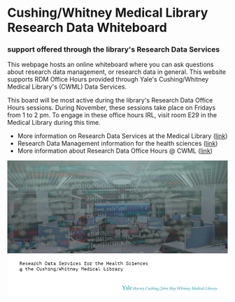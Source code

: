 # Cushing/Whitney Medical Library Research Data Whiteboard
### support offered through the library's Research Data Services

This webpage hosts an online whiteboard where you can ask questions about research data management, or research data in general. This website supports RDM Office Hours provided through Yale's Cushing/Whitney Medical Library's (CWML) Data Services. 

This board will be most active during the library's Research Data Office Hours sessions. During November, these sessions take place on Fridays from 1 to 2 pm. To engage in these office hours IRL, visit room E29 in the Medical Library during this time. 

* More information on Research Data Services at the Medical Library ([link](https://library.medicine.yale.edu/research-data))
* Research Data Management information for the health sciences ([link](https://guides.library.yale.edu/rdm_healthsci))
* More information about Research Data Office Hours @ CWML ([link](https://library.medicine.yale.edu/research-data/drop-in-help))

![useful image](https://github.com/sauuyer/CWML-Research-Data-Management-Office-Hours/blob/master/images/research-data-image.png)
